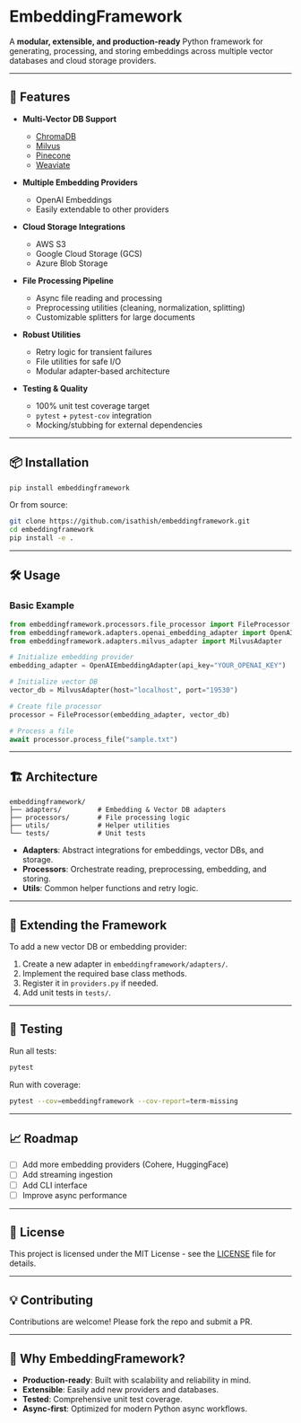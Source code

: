 # EmbeddingFramework

A **modular, extensible, and production-ready** Python framework for generating, processing, and storing embeddings across multiple vector databases and cloud storage providers.

---

## 🚀 Features

- **Multi-Vector DB Support**  
  - [ChromaDB](https://www.trychroma.com/)  
  - [Milvus](https://milvus.io/)  
  - [Pinecone](https://www.pinecone.io/)  
  - [Weaviate](https://weaviate.io/)  

- **Multiple Embedding Providers**  
  - OpenAI Embeddings  
  - Easily extendable to other providers

- **Cloud Storage Integrations**  
  - AWS S3  
  - Google Cloud Storage (GCS)  
  - Azure Blob Storage  

- **File Processing Pipeline**  
  - Async file reading and processing  
  - Preprocessing utilities (cleaning, normalization, splitting)  
  - Customizable splitters for large documents  

- **Robust Utilities**  
  - Retry logic for transient failures  
  - File utilities for safe I/O  
  - Modular adapter-based architecture

- **Testing & Quality**  
  - 100% unit test coverage target  
  - `pytest` + `pytest-cov` integration  
  - Mocking/stubbing for external dependencies

---

## 📦 Installation

```bash
pip install embeddingframework
```

Or from source:

```bash
git clone https://github.com/isathish/embeddingframework.git
cd embeddingframework
pip install -e .
```

---

## 🛠 Usage

### Basic Example

```python
from embeddingframework.processors.file_processor import FileProcessor
from embeddingframework.adapters.openai_embedding_adapter import OpenAIEmbeddingAdapter
from embeddingframework.adapters.milvus_adapter import MilvusAdapter

# Initialize embedding provider
embedding_adapter = OpenAIEmbeddingAdapter(api_key="YOUR_OPENAI_KEY")

# Initialize vector DB
vector_db = MilvusAdapter(host="localhost", port="19530")

# Create file processor
processor = FileProcessor(embedding_adapter, vector_db)

# Process a file
await processor.process_file("sample.txt")
```

---

## 🏗 Architecture

```
embeddingframework/
├── adapters/         # Embedding & Vector DB adapters
├── processors/       # File processing logic
├── utils/            # Helper utilities
└── tests/            # Unit tests
```

- **Adapters**: Abstract integrations for embeddings, vector DBs, and storage.
- **Processors**: Orchestrate reading, preprocessing, embedding, and storing.
- **Utils**: Common helper functions and retry logic.

---

## 🔌 Extending the Framework

To add a new vector DB or embedding provider:

1. Create a new adapter in `embeddingframework/adapters/`.
2. Implement the required base class methods.
3. Register it in `providers.py` if needed.
4. Add unit tests in `tests/`.

---

## 🧪 Testing

Run all tests:

```bash
pytest
```

Run with coverage:

```bash
pytest --cov=embeddingframework --cov-report=term-missing
```

---

## 📈 Roadmap

- [ ] Add more embedding providers (Cohere, HuggingFace)
- [ ] Add streaming ingestion
- [ ] Add CLI interface
- [ ] Improve async performance

---

## 📜 License

This project is licensed under the MIT License - see the [LICENSE](LICENSE) file for details.

---

## 💡 Contributing

Contributions are welcome! Please fork the repo and submit a PR.

---

## 🌟 Why EmbeddingFramework?

- **Production-ready**: Built with scalability and reliability in mind.
- **Extensible**: Easily add new providers and databases.
- **Tested**: Comprehensive unit test coverage.
- **Async-first**: Optimized for modern Python async workflows.
